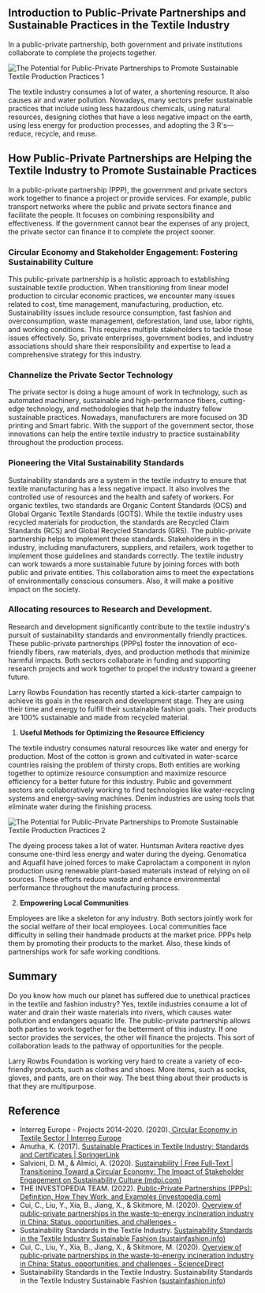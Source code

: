 ## Introduction to Public-Private Partnerships and Sustainable Practices in the Textile Industry

In a public-private partnership, both government and private institutions collaborate to complete the projects
together.

![The Potential for Public-Private Partnerships to Promote Sustainable Textile Production Practices 1](https://iili.io/HZwWmv9.jpg)

The textile industry consumes a lot of water, a shortening resource. It also causes air and water pollution. Nowadays, many sectors prefer sustainable practices that include using less hazardous chemicals, using natural resources, designing clothes that have a less negative impact on the earth, using less energy for production processes, and adopting the 3 R's—reduce, recycle, and reuse.

## How Public-Private Partnerships are Helping the Textile Industry to Promote Sustainable Practices

In a public-private partnership (PPP), the government and private sectors work together to finance a project or provide services. For example, public transport networks where the public and private sectors finance and facilitate the people. It focuses on combining responsibility and effectiveness. If the government cannot bear the
expenses of any project, the private sector can finance it to complete the project sooner.

### Circular Economy and Stakeholder Engagement: Fostering Sustainability Culture

This public-private partnership is a holistic approach to establishing sustainable textile production. When transitioning from linear model production to circular economic practices, we encounter many issues related to cost, time management, manufacturing, production, etc. Sustainability issues include resource consumption, fast fashion and overconsumption, waste management, deforestation, land use, labor rights, and working conditions. This requires multiple stakeholders to tackle those issues effectively. So, private enterprises, government bodies, and industry associations should share their responsibility and expertise to lead a comprehensive strategy for this industry.

### Channelize the Private Sector Technology

The private sector is doing a huge amount of work in technology, such as automated machinery, sustainable and high-performance fibers, cutting-edge technology, and methodologies that help the industry follow sustainable practices. Nowadays, manufacturers are more focused on 3D printing and Smart fabric. With the support of the government sector, those innovations can help the entire textile industry to practice sustainability throughout the production process.

### Pioneering the Vital Sustainability Standards

Sustainability standards are a system in the textile industry to ensure that textile manufacturing has a less negative impact. It also involves the controlled use of resources and the health and safety of workers. For organic textiles, two standards are Organic Content Standards (OCS) and Global Organic Textile Standards (GOTS). While the textile industry uses recycled materials for production, the standards are Recycled Claim Standards (RCS) and Global Recycled Standards (GRS).
The public-private partnership helps to implement these standards. Stakeholders in the industry, including manufacturers, suppliers, and retailers, work together to implement those guidelines and standards correctly. The textile industry can work towards a more sustainable future by joining forces with both public and private entitie­s. This collaboration aims to meet the expectations of environmentally conscious consumers. Also, it will make a positive impact on the society.

### Allocating resources to Research and Development.

Research and development significantly contribute to the textile industry's pursuit of sustainability standards and environmentally friendly practices. These public-private partnerships (PPPs) foster the innovation of eco-friendly fibe­rs, raw materials, dyes, and production methods that minimize harmful impacts. Both sectors collaborate in funding and supporting research projects and work together to propel the industry toward a greener future.

Larry Rowbs Foundation has recently started a kick-starter campaign to achieve its goals in the research and development stage. They are using their time and energy to fulfill their sustainable fashion goals. Their products are 100% sustainable and made from recycled material.

1. **Useful Methods for Optimizing the Resource Efficiency**

The textile industry consumes natural resources like water and energy for production. Most of the cotton is grown and cultivated in water-scarce countries raising the problem of thirsty crops.
Both entities are working together to optimize resource consumption and maximize resource efficiency for a better future for this industry. Public and government sectors are collaboratively working to find technologies like water-recycling systems and energy-saving machines. Denim industries are using tools that eliminate water during the finishing process.

![The Potential for Public-Private Partnerships to Promote Sustainable Textile Production Practices 2](https://iili.io/HZwhRob.jpg)

The dyeing process takes a lot of water. Huntsman Avitera reactive dyes consume one-third less energy and water during the dyeing. Genomatica and Aquafil have joined forces to make Caprolactam a component in nylon production using renewable plant-based materials instead of relying on oil sources. These efforts reduce waste and enhance environmental performance throughout the manufacturing process.

2. **Empowering Local Communities**

Employees are like a skeleton for any industry. Both sectors jointly work for the social welfare of their local employees. Local communities face difficulty in selling their handmade products at the market price. PPPs help them by promoting their products to the market. Also, these kinds of partnerships work for safe working conditions.

## Summary

Do you know how much our planet has suffered due to unethical practices in the textile and fashion industry? Yes, textile industries consume a lot of water and drain their waste materials into rivers, which causes water pollution and endangers aquatic life. The public-private partnership allows both parties to work together for the betterment of this industry. If one sector provides the services, the other will finance the projects. This sort of collaboration leads to the pathway of opportunities for the people.

Larry Rowbs Foundation is working very hard to create a variety of eco-friendly products, such as clothes and shoes. More items, such as socks, gloves, and pants, are on their way. The best thing about their products is that they are multipurpose.

## Reference

-   Interreg Europe - Projects 2014-2020. (2020).[ Circular Economy in Textile Sector | Interreg Europe](https://projects2014-2020.interregeurope.eu/circpro/news/news-article/8457/circular-economy-in-textile-sector/)
-   Amutha, K. (2017). [Sustainable Practices in Textile Industry: Standards and Certificates | SpringerLink](https://link.springer.com/chapter/10.1007/978-981-10-2639-3_5)
-   Salvioni, D. M., & Almici, A. (2020). [Sustainability | Free Full-Text | Transitioning Toward a Circular Economy: The Impact of Stakeholder Engagement on Sustainability Culture (mdpi.com)](https://www.mdpi.com/2071-1050/12/20/8641)
-   THE INVESTOPEDIA TEAM. (2022). [Public-Private Partnerships (PPPs): Definition, How They Work, and Examples (investopedia.com)](https://www.investopedia.com/terms/p/public-private-partnerships.asp)
-   Cui, C., Liu, Y., Xia, B., Jiang, X., & Skitmore, M. (2020). [Overview of public-private partnerships in the
    waste-to-energy incineration industry in China: Status, opportunities, and challenges - ](https://www.sciencedirect.com/science/article/pii/S2211467X20301371?via%3Dihub=)
-   Sustainability Standards in the Textile Industry. [Sustainability Standards in the Textile Industry Sustainable Fashion (sustainfashion.info)](https://sustainfashion.info/sustainability-standards-in-the-textile-industry/)
-   Cui, C., Liu, Y., Xia, B., Jiang, X., & Skitmore, M. (2020). [Overview of public-private partnerships in the
    waste-to-energy incineration industry in China: Status, opportunities, and challenges - ScienceDirect](https://www.sciencedirect.com/science/article/pii/S2211467X20301371?via%3Dihub=)
-   Sustainability Standards in the Textile Industry. Sustainability Standards in the Textile Industry
    Sustainable Fashion ([sustainfashion.info](http://sustainfashion.info/))
